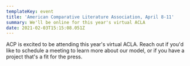 ```yaml
---
templateKey: event
title: 'American Comparative Literature Association, April 8-11'
summary: We'll be online for this year's virtual ACLA
date: 2021-02-03T15:15:08.051Z
---
```

ACP is excited to be attending this year's virtual ACLA. Reach out if you'd like to schedule a meeting to learn more about our model, or if you have a project that's a fit for the press.